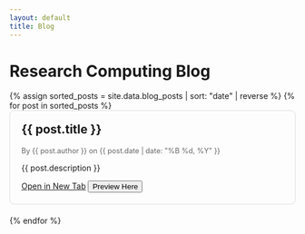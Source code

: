 ```yaml
---
layout: default
title: Blog
---
```


<style>
    .blog-card {
        border: 1px solid #ddd;
        border-radius: 8px;
        padding: 20px;
        margin-bottom: 20px;
        transition: box-shadow 0.3s ease;
    }
    .blog-card:hover {
        box-shadow: 0 4px 8px rgba(0,0,0,0.1);
    }
    .blog-card h2 {
        margin-top: 0;
    }
    .blog-card .meta {
        color: #666;
        font-size: 0.9em;
        margin-bottom: 10px;
    }
    .blog-card .preview-area {
        margin-top: 20px;
        border-top: 1px solid #eee;
        padding-top: 20px;
    }
    .blog-card iframe {
        width: 100%;
        height: 600px;
        border: 1px solid #ccc;
        border-radius: 4px;
    }
</style>

# Research Computing Blog

<div id="blog-posts">
{% assign sorted_posts = site.data.blog_posts | sort: "date" | reverse %}
{% for post in sorted_posts %}
    <div class="blog-card">
        <h2>{{ post.title }}</h2>
        <div class="meta">By {{ post.author }} on {{ post.date | date: "%B %d, %Y" }}</div>
        <p>{{ post.description }}</p>
        <a href="{{ post.gdoc_url }}" target="_blank" class="btn btn-primary">Open in New Tab</a>
        <button class="btn btn-secondary preview-btn" data-gdoc-url="{{ post.gdoc_url }}?embedded=true">Preview Here</button>
        <div class="preview-area" style="display: none;"></div>
    </div>
{% endfor %}
</div>

<script>
document.addEventListener("DOMContentLoaded", function() {
    document.querySelectorAll('.preview-btn').forEach(button => {
        button.addEventListener('click', function() {
            const previewArea = this.nextElementSibling;
            if (previewArea.style.display === 'none') {
                const iframe = document.createElement('iframe');
                iframe.src = this.dataset.gdocUrl;
                previewArea.innerHTML = '';
                previewArea.appendChild(iframe);
                previewArea.style.display = 'block';
                this.textContent = 'Close Preview';
            } else {
                previewArea.style.display = 'none';
                previewArea.innerHTML = '';
                this.textContent = 'Preview Here';
            }
        });
    });
});
</script>
